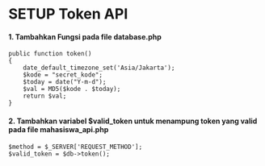 # SETUP Token API
#### 1. Tambahkan Fungsi pada file database.php
```
public function token()
{
    date_default_timezone_set('Asia/Jakarta');
    $kode = "secret_kode";    
    $today = date("Y-m-d");
    $val = MD5($kode . $today);
    return $val;
}
```
#### 2. Tambahkan variabel $valid_token untuk menampung token yang valid pada file mahasiswa_api.php
```
$method = $_SERVER['REQUEST_METHOD'];
$valid_token = $db->token();
```
